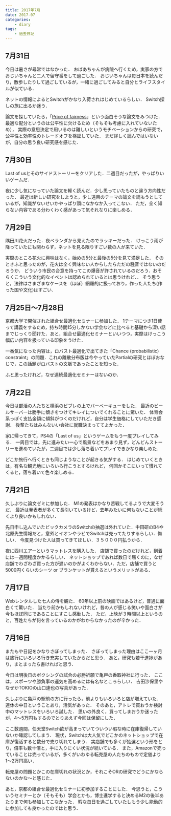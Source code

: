```yaml
---
title: 2017年7月
date: 2017-07
categories:
    - diary
tags:
    - 過去日記
---
```

## 7月31日

今日は暑さが尋常ではなかった．
おばあちゃんが病院へ行くため，実家の方でおじいちゃんと二人で留守番をして過ごした．
おじいちゃんは毎日本を読んだり，散歩したりして過ごしているが，一緒に過ごしてみると自分とライフスタイルが似ている．

ネットの情報によるとSwitchがかなり入荷されはじめているらしい．
Switch探しの旅に出るか迷う．

論文を探していたら，「[Price of fairness](http://pubsonline.informs.org/doi/abs/10.1287/opre.1100.0865)」という面白そうな論文をみつけた．
最適な配分というのは公平性に欠けるため（そもそも考慮に入れていないため），
実際の意思決定で用いるのは難しいというモチベーションからの研究で，公平性と効率性のトレードオフを検証していた．
まだ詳しく読んではいないが，自分の思う良い研究感を感じた．

<!-- more -->

## 7月30日

Last of usとそのサイドストーリーをクリアした．二週目だったが，やっぱりいいゲームだ．

夜に少し気になっていた論文を軽く読んだ．少し思っていたものと違う方向性だった．
最近は新しい研究をしようと，少し遠目のテーマの論文を読もうとしているが，知識がないせいかやっぱり頭になかなか入ってこない．
ただ，全く知らない内容である分わくわく感があって気それなりに楽しめる．

## 7月29日

隅田川花火だった．夜ベランダから見えたのでラッキーだった．
けっこう雨が降っていたにも関わらず，ネットを見る限りすごい数の人が来ていた．

実際のところ花火に興味はなく，始めの5分と最後の5分を見て満足した．
そのときふと思ったのが，花火は全く興味ない人からしたらただの騒音ではないのだろうか．
どういう市民の合意を持ってこの爆音が許されているのだろう．おそらくこういう文化的なイベントは認められているとは思うけれど．．
そう思うと，法律はさまざまなケースを（ほぼ）網羅的に扱っており，作った人たち(作った国や文化)はすごい．

## 7月25日〜7月28日

京都大学で開催された組合せ最適化セミナーに参加した．
1テーマにつき1日使って講義をするため，持ち時間15分しかない学会などに比べると基礎から深い話までじっくり聞けた．あと，組合せ最適化セミナーといいつつ，実際はけっこう幅広い内容を扱っている印象をうけた．

一番気になった内容は，ロバスト最適化で出てきた「Chance (probabilistic) constraint」の問題．これの離散分布版は今やっていたPartialの研究とほぼおなじで，この話題がロバストの文脈であったことを知った．

ふと思ったけれど，なぜ連続最適化セミナーはないのか．

## 7月22日

今日は部活の人たちと横浜のビブレの上でバーベーキューをした．
最近のビールサーバーは勝手に傾きをつけてキレイについでくれることに驚いた．
体育会系っぽく支払金額に傾斜がつくのだけれど，自分は学生価格にしていただき感謝．
後輩たちはみんないい会社に就職決まっててよかった．

家に帰ってきて，PS4の「Last of us」というゲームをもう一度プレイしてみる．
一周目では，先に進みたい一心で風景などをあまり見ず，どんどんストーリーを進めていたが，二週目では少し落ち着いてプレイできかなり楽しめた．

どこか旅行へ行くときも同じようなことが起きる気がする．
はじめていくときは，有名な観光地にいろいろ行こうとするけれど，
何回かそこにいって慣れてくると，落ち着いて色々楽しめる．


## 7月21日

久しぶりに論文ゼミに参加した．
M1の発表はかなり苦戦してるようで大変そうだ．
最近は発表者が多くて長引いているけど，去年みたいに何もないことが続くより良いかもしれない．

先日申し込んでいたビックカメラのSwitchの抽選は外れていた．中田研のB4や北原先生情報だと，意外とイオンやラビでSwitchは売ってたりするらしい．悔しい．
今度見つけた人は買ってきてほしい．３５０００円払うから．

夜に西川エアーというマットレスを購入した．
店舗で買ったのだけれど，到着には一週間程度かかるらしい．
ネットショップであれば数日で届くのに，なぜ店舗でわざわざ買った方が遅いのかがよくわからない．ただ，店舗で買うと5000円くらいのシーツ or ブランケットが貰えるというメリットがある．

## 7月17日

Webレンタルした七人の侍を観た．
60年以上前の映画ではあるけど，普通に面白くて驚いた．
当たり前かもしれないけれど，昔の人が感じる笑いや面白さが今もほぼ同じであることにすこし感動した．
ただ，上映が３時間以上というのと，百姓たちが何を言っているのかがわからなかったのが辛かった．

## 7月16日

またもや日記をかなりさぼってしまった．
さぼってしまった理由はここ一ヶ月は旅行にいろいろ行き充実していたからだと思う．
あと，研究も若干進捗があり，まとまったら書ければと思う．

今日は明後日のボクシングの試合の必勝祈願で亀戸の香取神社に行った．
ここは，スポーツや勝負事の運気を高めるには有名なところらしい．
吉田沙保里やなぜかTOKIOの山口達也の写真があった．

久しぶりに亀戸の駅前の方に行ったら，前よりもいろいろと店が増えていた．
連休の中日ということあり，活気があった．
そのあと，アトレで買おうか検討中のマットレスをいろいろ試した．
思いの外良く，買ってしまおうか迷ったが，4〜5万円もするのでとりあえず今回は保留にした．


ここ数週間，任天堂Switch欲が高まっていてついつい暇な時に在庫復帰していないか確認してしまう．
現状，Switchは大人気でどこかのネットショップで在庫が復活すると数分で売り切れてしまう．
実店舗でも多くが抽選という形をとり，倍率も数十倍と，手に入りにくい状況が続いている．
また，Amazonで売っていることは売っているが，多くがいわゆる転売屋の人たちのもので定価より1〜2万円高い．

転売屋の問題とかこの在庫切れの状況とか，それこそORの研究でどうにかならないのかな〜と感じた．

あと，京都の組合せ最適化セミナーに初参加することにした．
今思うと，こういうセミナーとか（そもそも）学会とかも，博士進学すると決めるM2の後半あたりまで何も参加してこなかった．
暇な毎日を過ごしていたしもう少し能動的に参加しても良かったのではと思う．
